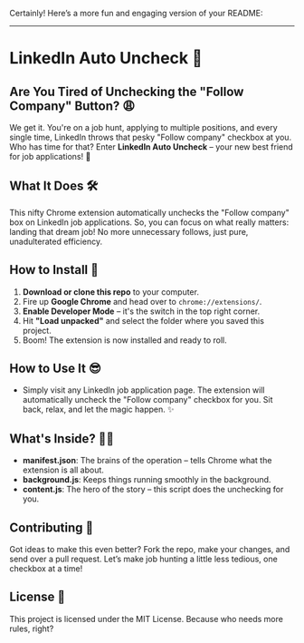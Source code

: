 Certainly! Here’s a more fun and engaging version of your README:

---

# LinkedIn Auto Uncheck 🎉

## Are You Tired of Unchecking the "Follow Company" Button? 😩

We get it. You're on a job hunt, applying to multiple positions, and every single time, LinkedIn throws that pesky "Follow company" checkbox at you. Who has time for that? Enter **LinkedIn Auto Uncheck** – your new best friend for job applications! 🚀

## What It Does 🛠️

This nifty Chrome extension automatically unchecks the "Follow company" box on LinkedIn job applications. So, you can focus on what really matters: landing that dream job! No more unnecessary follows, just pure, unadulterated efficiency.

## How to Install 🧩

1. **Download or clone this repo** to your computer.
2. Fire up **Google Chrome** and head over to `chrome://extensions/`.
3. **Enable Developer Mode** – it's the switch in the top right corner.
4. Hit **"Load unpacked"** and select the folder where you saved this project.
5. Boom! The extension is now installed and ready to roll.

## How to Use It 😎

- Simply visit any LinkedIn job application page. The extension will automatically uncheck the "Follow company" checkbox for you. Sit back, relax, and let the magic happen. ✨

## What's Inside? 🕵️‍♂️

- **manifest.json**: The brains of the operation – tells Chrome what the extension is all about.
- **background.js**: Keeps things running smoothly in the background.
- **content.js**: The hero of the story – this script does the unchecking for you.

## Contributing 🤝

Got ideas to make this even better? Fork the repo, make your changes, and send over a pull request. Let’s make job hunting a little less tedious, one checkbox at a time!

## License 📜

This project is licensed under the MIT License. Because who needs more rules, right?
